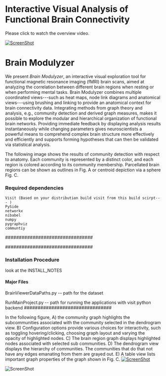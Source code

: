 # Interactive Visual Analysis of Functional Brain Connectivity #


Please click to watch the overview video.

[![ScreenShot](http://s32.postimg.org/mqw3ainkl/Architecture_Diag_Page_1.jpg)](https://vimeo.com/165523412)

# Brain Modulyzer #
We present *Brain Modulyzer*, an interactive visual exploration tool for functional magnetic resonance imaging (fMRI) brain scans, aimed at analyzing the correlation between different brain regions when resting or when performing mental tasks. Brain Modulyzer combines multiple coordinated views---such as heat maps, node link diagrams and anatomical views---using brushing and linking to provide an anatomical context for brain connectivity data. Integrating methods from graph theory and analysis, e.g., community detection and derived graph measures, makes it possible to explore the modular and hierarchical organization of functional brain networks. Providing immediate feedback by displaying analysis results instantaneously while changing parameters gives neuroscientists a powerful means to comprehend complex brain structure more effectively and efficiently and supports forming hypotheses that can then be validated via statistical analysis.

The following image shows the results of community detection with respect to anatomy. Each community is represented by a distinct color, and each region is colored according to its community
membership. Parcellated brain regions can be shown as outlines in Fig. A or
centroid depiction via a sphere Fig. C.

<!--![ScreenShot](http://s32.postimg.org/blbh7yllh/Anatomical_Diagram_Page_1.jpg)-->

### Required dependencies ###
 
    Visit (Based on your distribution build visit from this build scirpt--- )
    PySide 
    networkx 
    nibabel  
    numpy 
    pygraphviz   
    communtiy
    
################################


################################
 

### Installation Procedure ###
look at the INSTALL_NOTES

#### Major Files ####
BrainViewerDataPaths.py -- path for the dataset

RunMainProject.py -- path for running the applications with visit python backend
################################

In the following figure, A) the community graph highlights the subcommunities associated with the community selected in the dendrogram view. B) Configuration options provide various choices for interactivity, such as toggling hovering/clicking, choosing graph layout and varying the opacity of highlighted nodes. C) The brain region graph displays highlighted nodes associated with selected sub communities.
D) The dendrogram view displays the hierarchy of communities. The communities that do that not have any edges emanating from them are grayed out. E) A table view
lists important graph properties of the graph shown in Fig. C.
[![ScreenShot](http://s32.postimg.org/7zro1qnrp/Visual_Tool_Page_1.jpg)]()

![ScreenShot](http://s32.postimg.org/f3a3uyms5/Teaser_CGraph_View_Page_1.jpg)
